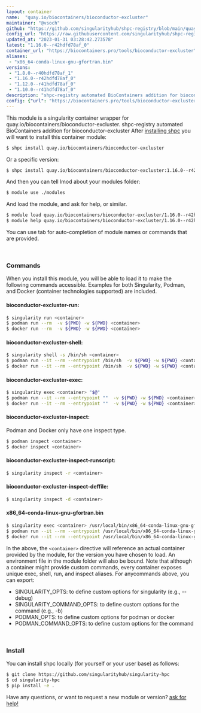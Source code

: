 ```yaml
---
layout: container
name:  "quay.io/biocontainers/bioconductor-excluster"
maintainer: "@vsoch"
github: "https://github.com/singularityhub/shpc-registry/blob/main/quay.io/biocontainers/bioconductor-excluster/container.yaml"
config_url: "https://raw.githubusercontent.com/singularityhub/shpc-registry/main/quay.io/biocontainers/bioconductor-excluster/container.yaml"
updated_at: "2023-01-31 03:28:42.273578"
latest: "1.16.0--r42hdfd78af_0"
container_url: "https://biocontainers.pro/tools/bioconductor-excluster"
aliases:
 - "x86_64-conda-linux-gnu-gfortran.bin"
versions:
 - "1.8.0--r40hdfd78af_1"
 - "1.16.0--r42hdfd78af_0"
 - "1.12.0--r41hdfd78af_0"
 - "1.10.0--r41hdfd78af_0"
description: "shpc-registry automated BioContainers addition for bioconductor-excluster"
config: {"url": "https://biocontainers.pro/tools/bioconductor-excluster", "maintainer": "@vsoch", "description": "shpc-registry automated BioContainers addition for bioconductor-excluster", "latest": {"1.16.0--r42hdfd78af_0": "sha256:c65ef281330c9f63e60b390f834f096294698adc6300e213a17623d0758e2d55"}, "tags": {"1.8.0--r40hdfd78af_1": "sha256:693874ace269138376d5ccbf52b092859c749abbae99a13729db0774e05932fb", "1.16.0--r42hdfd78af_0": "sha256:c65ef281330c9f63e60b390f834f096294698adc6300e213a17623d0758e2d55", "1.12.0--r41hdfd78af_0": "sha256:6380dc978f4ca7a9fc2ea2f09b839de1dbc6a12f67a1a00cbb53a2bf6a74b25b", "1.10.0--r41hdfd78af_0": "sha256:50a4347c8d51b2f710991cb9b9008663bb35937c239e0d457f580df33eee5da4"}, "docker": "quay.io/biocontainers/bioconductor-excluster", "aliases": {"x86_64-conda-linux-gnu-gfortran.bin": "/usr/local/bin/x86_64-conda-linux-gnu-gfortran.bin"}}
---
```


This module is a singularity container wrapper for quay.io/biocontainers/bioconductor-excluster.
shpc-registry automated BioContainers addition for bioconductor-excluster
After [installing shpc](#install) you will want to install this container module:


```bash
$ shpc install quay.io/biocontainers/bioconductor-excluster
```

Or a specific version:

```bash
$ shpc install quay.io/biocontainers/bioconductor-excluster:1.16.0--r42hdfd78af_0
```

And then you can tell lmod about your modules folder:

```bash
$ module use ./modules
```

And load the module, and ask for help, or similar.

```bash
$ module load quay.io/biocontainers/bioconductor-excluster/1.16.0--r42hdfd78af_0
$ module help quay.io/biocontainers/bioconductor-excluster/1.16.0--r42hdfd78af_0
```

You can use tab for auto-completion of module names or commands that are provided.

<br>

### Commands

When you install this module, you will be able to load it to make the following commands accessible.
Examples for both Singularity, Podman, and Docker (container technologies supported) are included.

#### bioconductor-excluster-run:

```bash
$ singularity run <container>
$ podman run --rm  -v ${PWD} -w ${PWD} <container>
$ docker run --rm  -v ${PWD} -w ${PWD} <container>
```

#### bioconductor-excluster-shell:

```bash
$ singularity shell -s /bin/sh <container>
$ podman run --it --rm --entrypoint /bin/sh  -v ${PWD} -w ${PWD} <container>
$ docker run --it --rm --entrypoint /bin/sh  -v ${PWD} -w ${PWD} <container>
```

#### bioconductor-excluster-exec:

```bash
$ singularity exec <container> "$@"
$ podman run --it --rm --entrypoint ""  -v ${PWD} -w ${PWD} <container> "$@"
$ docker run --it --rm --entrypoint ""  -v ${PWD} -w ${PWD} <container> "$@"
```

#### bioconductor-excluster-inspect:

Podman and Docker only have one inspect type.

```bash
$ podman inspect <container>
$ docker inspect <container>
```

#### bioconductor-excluster-inspect-runscript:

```bash
$ singularity inspect -r <container>
```

#### bioconductor-excluster-inspect-deffile:

```bash
$ singularity inspect -d <container>
```


#### x86_64-conda-linux-gnu-gfortran.bin

```bash
$ singularity exec <container> /usr/local/bin/x86_64-conda-linux-gnu-gfortran.bin
$ podman run --it --rm --entrypoint /usr/local/bin/x86_64-conda-linux-gnu-gfortran.bin   -v ${PWD} -w ${PWD} <container> -c " $@"
$ docker run --it --rm --entrypoint /usr/local/bin/x86_64-conda-linux-gnu-gfortran.bin   -v ${PWD} -w ${PWD} <container> -c " $@"
```



In the above, the `<container>` directive will reference an actual container provided
by the module, for the version you have chosen to load. An environment file in the
module folder will also be bound. Note that although a container
might provide custom commands, every container exposes unique exec, shell, run, and
inspect aliases. For anycommands above, you can export:

 - SINGULARITY_OPTS: to define custom options for singularity (e.g., --debug)
 - SINGULARITY_COMMAND_OPTS: to define custom options for the command (e.g., -b)
 - PODMAN_OPTS: to define custom options for podman or docker
 - PODMAN_COMMAND_OPTS: to define custom options for the command

<br>

### Install

You can install shpc locally (for yourself or your user base) as follows:

```bash
$ git clone https://github.com/singularityhub/singularity-hpc
$ cd singularity-hpc
$ pip install -e .
```

Have any questions, or want to request a new module or version? [ask for help!](https://github.com/singularityhub/singularity-hpc/issues)